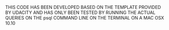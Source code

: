 THIS CODE HAS BEEN DEVELOPED BASED ON THE TEMPLATE PROVIDED BY UDACITY AND HAS
ONLY BEEN TESTED BY RUNNING THE ACTUAL QUERIES ON THE psql COMMAND LINE ON THE
TERMINAL ON A MAC OSX 10.10
